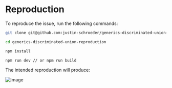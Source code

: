 # Reproduction

To reproduce the issue, run the following commands:

```bash
git clone git@github.com:justin-schroeder/generics-discriminated-union-reproduction.git

cd generics-discriminated-union-reproduction

npm install

npm run dev // or npm run build
```

The intended reproduction will produce:

![image](https://github.com/justin-schroeder/generics-discriminated-union-reproduction/assets/1950463/1de4aad0-c7b6-4260-a6de-1641dda5f38b)
